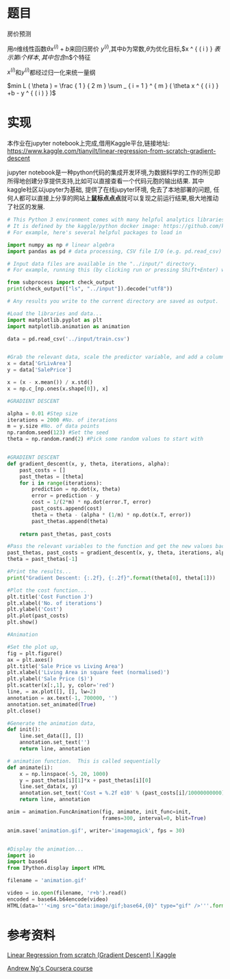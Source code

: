 # 题目

房价预测

用$n$维线性函数$\theta x ^ { ( i ) } +b$来回归房价 $y ^ { ( i ) }$,其中$b$为常数,$\theta$为优化目标,$x ^ { ( i ) } $表示第$i$个样本,其中包含$n$个特征

 $x ^ { ( i ) }$和$y ^ { ( i ) }$都经过归一化来统一量纲

$min L ( \theta ) = \frac { 1 } { 2 m } \sum _ { i = 1 } ^ { m } (  \theta x ^ { ( i ) } +b  - y ^ { ( i ) } )$





# 实现

本作业在jupyter notebook上完成,借用Kaggle平台,链接地址: https://www.kaggle.com/tianyilt/linear-regression-from-scratch-gradient-descent

jupyter notebook是一种python代码的集成开发环境,为数据科学的工作的所见即所得地创建分享提供支持,比如可以直接查看一个代码元胞的输出结果. 其中kaggle社区以jupyter为基础, 提供了在线jupyter环境, 免去了本地部署的问题, 任何人都可以直接上分享的网站上**鼠标点点点**就可以复现之前运行结果,极大地推动了社区的发展.



```python
# This Python 3 environment comes with many helpful analytics libraries installed
# It is defined by the kaggle/python docker image: https://github.com/kaggle/docker-python
# For example, here's several helpful packages to load in 

import numpy as np # linear algebra
import pandas as pd # data processing, CSV file I/O (e.g. pd.read_csv)

# Input data files are available in the "../input/" directory.
# For example, running this (by clicking run or pressing Shift+Enter) will list the files in the input directory

from subprocess import check_output
print(check_output(["ls", "../input"]).decode("utf8"))

# Any results you write to the current directory are saved as output.

#Load the libraries and data...
import matplotlib.pyplot as plt
import matplotlib.animation as animation

data = pd.read_csv('../input/train.csv')


#Grab the relevant data, scale the predictor variable, and add a column of 1s for the gradient descent...
x = data['GrLivArea']
y = data['SalePrice']

x = (x - x.mean()) / x.std()
x = np.c_[np.ones(x.shape[0]), x] 

#GRADIENT DESCENT

alpha = 0.01 #Step size
iterations = 2000 #No. of iterations
m = y.size #No. of data points
np.random.seed(123) #Set the seed
theta = np.random.rand(2) #Pick some random values to start with


#GRADIENT DESCENT
def gradient_descent(x, y, theta, iterations, alpha):
    past_costs = []
    past_thetas = [theta]
    for i in range(iterations):
        prediction = np.dot(x, theta)
        error = prediction - y
        cost = 1/(2*m) * np.dot(error.T, error)
        past_costs.append(cost)
        theta = theta - (alpha * (1/m) * np.dot(x.T, error))
        past_thetas.append(theta)
        
    return past_thetas, past_costs

#Pass the relevant variables to the function and get the new values back...
past_thetas, past_costs = gradient_descent(x, y, theta, iterations, alpha)
theta = past_thetas[-1]

#Print the results...
print("Gradient Descent: {:.2f}, {:.2f}".format(theta[0], theta[1]))

#Plot the cost function...
plt.title('Cost Function J')
plt.xlabel('No. of iterations')
plt.ylabel('Cost')
plt.plot(past_costs)
plt.show()

#Animation

#Set the plot up,
fig = plt.figure()
ax = plt.axes()
plt.title('Sale Price vs Living Area')
plt.xlabel('Living Area in square feet (normalised)')
plt.ylabel('Sale Price ($)')
plt.scatter(x[:,1], y, color='red')
line, = ax.plot([], [], lw=2)
annotation = ax.text(-1, 700000, '')
annotation.set_animated(True)
plt.close()

#Generate the animation data,
def init():
    line.set_data([], [])
    annotation.set_text('')
    return line, annotation

# animation function.  This is called sequentially
def animate(i):
    x = np.linspace(-5, 20, 1000)
    y = past_thetas[i][1]*x + past_thetas[i][0]
    line.set_data(x, y)
    annotation.set_text('Cost = %.2f e10' % (past_costs[i]/10000000000))
    return line, annotation

anim = animation.FuncAnimation(fig, animate, init_func=init,
                               frames=300, interval=0, blit=True)

anim.save('animation.gif', writer='imagemagick', fps = 30)


#Display the animation...
import io
import base64
from IPython.display import HTML

filename = 'animation.gif'

video = io.open(filename, 'r+b').read()
encoded = base64.b64encode(video)
HTML(data='''<img src="data:image/gif;base64,{0}" type="gif" />'''.format(encoded.decode('ascii')))
```







# 参考资料

[Linear Regression from scratch (Gradient Descent) | Kaggle](https://www.kaggle.com/tentotheminus9/linear-regression-from-scratch-gradient-descent/notebook)

 [Andrew Ng's Coursera course](https://www.coursera.org/learn/machine-learning)